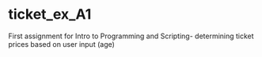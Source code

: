 # ticket_ex_A1
First assignment for Intro to Programming and Scripting- determining ticket prices based on user input (age)
